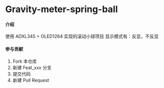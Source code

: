 # Gravity-meter-spring-ball

#### 介绍
使用 ADXL345 + OLED1264 实现的滚动小球项目
显示模式有：反显，不反显

#### 参与贡献

1.  Fork 本仓库
2.  新建 Feat_xxx 分支
3.  提交代码
4.  新建 Pull Request

